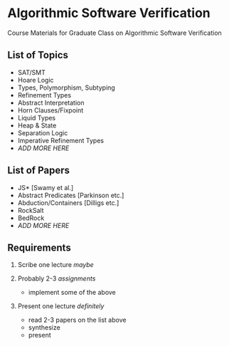 Algorithmic Software Verification
=================================

Course Materials for Graduate Class on Algorithmic Software Verification

List of Topics
--------------

- SAT/SMT
- Hoare Logic
- Types, Polymorphism, Subtyping
- Refinement Types
- Abstract Interpretation
- Horn Clauses/Fixpoint
- Liquid Types
- Heap & State
- Separation Logic
- Imperative Refinement Types
- *ADD MORE HERE*

List of Papers
--------------

- JS*                   [Swamy et al.]
- Abstract Predicates   [Parkinson etc.]
- Abduction/Containers  [Dilligs etc.]
- RockSalt
- BedRock
- *ADD MORE HERE*

Requirements
------------

1. Scribe one lecture   *maybe*

2. Probably 2-3 *assignments*
    - implement some of the above
 
3. Present one lecture  *definitely* 
    - read 2-3 papers on the list above
    - synthesize
    - present



 
 
